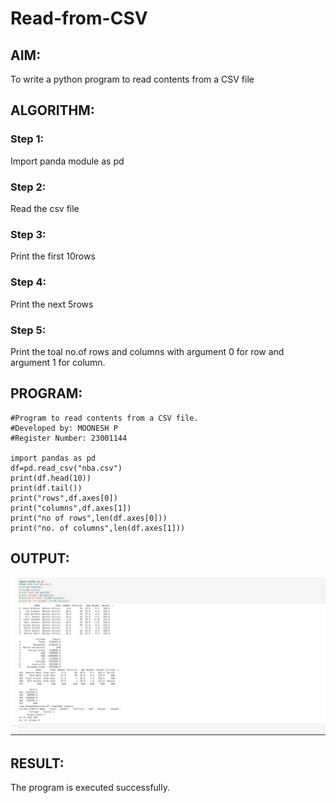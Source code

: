 # Read-from-CSV

## AIM:
To write a python program to read contents from a CSV file
## ALGORITHM:

### Step 1:
Import panda module as pd
### Step 2:
Read the csv file
### Step 3:
Print the first 10rows
### Step 4:
Print the next 5rows
### Step 5:
Print the toal no.of rows and columns with argument 0 for row and argument 1 for column.
## PROGRAM:
```
#Program to read contents from a CSV file.
#Developed by: MOONESH P
#Register Number: 23001144

import pandas as pd
df=pd.read_csv("nba.csv")
print(df.head(10))
print(df.tail())
print("rows",df.axes[0])
print("columns",df.axes[1])
print("no of rows",len(df.axes[0]))
print("no. of columns",len(df.axes[1]))
```
## OUTPUT:
![OUTPUT](/CSV.jpeg)
## RESULT:
The program is executed successfully.